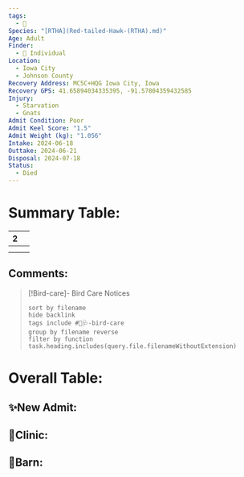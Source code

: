 ```yaml
---
tags:
  - 🦅
Species: "[RTHA](Red-tailed-Hawk-(RTHA).md)"
Age: Adult
Finder:
  - 🧑 Individual
Location:
  - Iowa City
  - Johnson County
Recovery Address: MC5C+HQG Iowa City, Iowa
Recovery GPS: 41.65894034335395, -91.57804359432585
Injury:
  - Starvation
  - Gnats
Admit Condition: Poor
Admit Keel Score: "1.5"
Admit Weight (kg): "1.056"
Intake: 2024-06-18
Outtake: 2024-06-21
Disposal: 2024-07-18
Status:
  - Died
---
```


# Summary Table:

<div><table class="dataview table-view-table"><thead class="table-view-thead"><tr class="table-view-tr-header"><th class="table-view-th"><span></span><span class="dataview small-text">2</span></th><th class="table-view-th"><span></span></th></tr></thead><tbody class="table-view-tbody"><tr><td><span></span></td><td><span></span></td></tr><tr><td><span></span></td><td><span></span></td></tr></tbody></table></div>

## Comments:

> [!Bird-care]- Bird Care Notices
>   ```tasks 
>   sort by filename
>   hide backlink
>   tags include #🦅🩺-bird-care 
>   group by filename reverse
>   filter by function task.heading.includes(query.file.filenameWithoutExtension)
>   ```

# Overall Table:

## ✨New Admit:



## 🏥Clinic:



## 🏡Barn:


